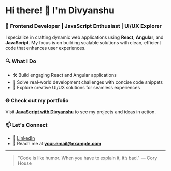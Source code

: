 # Hi there! 👋 I'm Divyanshu

### 🚀 Frontend Developer | JavaScript Enthusiast | UI/UX Explorer

I specialize in crafting dynamic web applications using **React**, **Angular**, and **JavaScript**. My focus is on building scalable solutions with clean, efficient code that enhances user experiences.

### 🔍 What I Do
- 🛠️ Build engaging React and Angular applications
- 🧩 Solve real-world development challenges with concise code snippets
- 🎨 Explore creative UI/UX solutions for seamless experiences

### 🌐 Check out my portfolio
Visit **[JavaScript with Divyanshu](https://javascript-with-divyanshu.vercel.app/)** to see my projects and ideas in action.

### 📫 Let's Connect
- 💬 [LinkedIn](https://www.linkedin.com/in/your-profile)
- 📧 Reach me at **your.email@example.com**

---

> "Code is like humor. When you have to explain it, it’s bad." — Cory House

